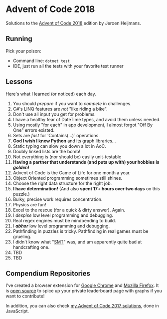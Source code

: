 # Advent of Code 2018

Solutions to the [Advent of Code 2018](https://adventofcode.com/2018) edition by Jeroen Heijmans.

## Running

Pick your poison:

- Command line: `dotnet test`
- IDE, just run all the tests with your favorite test runner

## Lessons

Here's what I learned (or noticed) each day.

1. You should _prepare_ if you want to _compete_ in challenges.
2. C#'s LINQ features are _not_ "like riding a bike".
3. Don't use all input you get for problems.
4. I have a healthy fear of DateTime types, and avoid them unless needed.
5. Using mostly "for each" in app development, I almost forgot "Off By One" errors existed.
6. Sets are *fast* for 'Contains(...)` operations.
7. **God I wish I knew Python** and its graph libraries...
8. Static typing can slow you down a lot in AoC.
9. Doubly linked lists are the bomb!
10. Not everything is (nor should be) easily unit-testable
11. **Having a partner that understands (and puts up with) your hobbies is _golden_!**
12. Advent of Code is the Game of Life for one month a year.
13. Object Oriented programming sometimes still shines.
14. Choose the right data structure for the right job.
15. **I have determination!** (And also **spent 17+ hours over two days** on this puzzle.)
16. Bulky, precise work requires concentration.
17. Physics are fun!
18. Excel to the rescue (for a quick & dirty answer). Again.
19. I _despise_ low level programming and debugging.
20. Real regex engines must be mindbending to build. 
21. I ***abhor*** low level programming and debugging.
22. Pathfinding in puzzles is tricky. Pathfinding in real games must be grueling.
23. I didn't know what "[SMT](https://en.wikipedia.org/wiki/Satisfiability_modulo_theories)" was, and am apparently quite bad at handcrafting one.
24. TBD
25. TBD

## Compendium Repositories

I've created a browser extension for [Google Chrome](https://chrome.google.com/webstore/detail/ipbomkmbokofodhhjpipflmdplipblbe) and [Mozilla Firefox](https://addons.mozilla.org/en-US/firefox/addon/advent-of-code-charts/).
It is [open source](https://github.com/jeroenheijmans/advent-of-code-charts)  to spice up your private leaderboard page with graphs if you want to contribute!

In addition, you can also check [my Advent of Code 2017 solutions](https://github.com/jeroenheijmans/advent-of-code-2017), done in JavaScript.